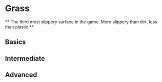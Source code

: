 # Grass
** The third most slippery surface in the game. More slippery than dirt, less than plastic **

## Basics
## Intermediate
## Advanced